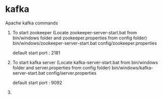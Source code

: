 # kafka
Apache kafka commands

1. To start zookeeper (Locate zookeeper-server-start.bat from bin/windows folder and zookeeper.properties from config folder)
   bin/windows/zookeeper-server-start.bat config/zookeeper.properties
   
   default start port : 2181

3. To start kafka server (Locate kafka-server-start.bat from bin/windows folder and server.properties from config folder)
   bin/windows/kafka-server-start.bat config/server.properties
   
   default start port : 9092
   
5. 
